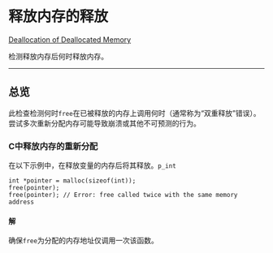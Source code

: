 # 释放内存的释放

[Deallocation of Deallocated Memory](https://developer.apple.com/documentation/xcode/diagnosing_memory_thread_and_crash_issues_early/deallocation_of_deallocated_memory)

检测释放内存后何时释放内存。

---

## 总览

此检查检测何时`free`在已被释放的内存上调用何时（通常称为“双重释放”错误）。尝试多次重新分配内存可能导致崩溃或其他不可预测的行为。

### C中释放内存的重新分配

在以下示例中，在释放变量的内存后将其释放。`p_int`

```
int *pointer = malloc(sizeof(int));
free(pointer);
free(pointer); // Error: free called twice with the same memory address 
```

#### 解

确保`free`为分配的内存地址仅调用一次该函数。